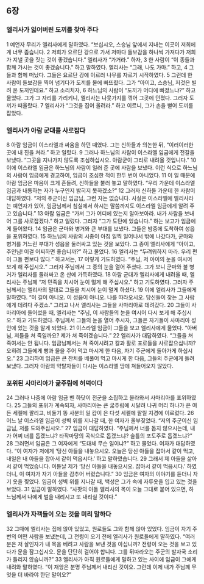 ## 6장
### 엘리사가 잃어버린 도끼를 찾아 주다
1 예언자 무리가 엘리사에게 말하였다. “보십시오, 스승님 앞에서 지내는 이곳이 저희에게 너무 좁습니다.
2 저희가 요르단 강으로 가서 저마다 들보감을 하나씩 가져다가 저희가 지낼 곳을 짓는 것이 좋겠습니다.” 엘리사가 “가거라.” 하자,
3 한 사람이 “이 종들과 함께 가시는 것이 좋겠습니다.” 하고 말하였다. 엘리사는 “그래, 나도 가마.” 하고,
4 그들과 함께 떠났다. 그들은 요르단 강에 이르러 나무를 자르기 시작하였다.
5 그런데 한 사람이 들보감을 찍어 넘기다가 도끼를 물에 빠뜨렸다. 그가 “아이고, 스승님, 저것은 빌려 온 도끼인데요.” 하고 소리치자,
6 하느님의 사람이 “도끼가 어디에 빠졌느냐?” 하고 물었다. 그가 그 자리를 가리키니, 엘리사는 나뭇가지를 꺾어 그곳에 던졌다. 그러자 도끼가 떠올랐다.
7 엘리사가 “그것을 집어 올려라.” 하고 이르니, 그가 손을 뻗어 도끼를 잡았다.
### 엘리사가 아람 군대를 사로잡다
8 아람 임금이 이스라엘과 싸움을 하던 때였다. 그는 신하들과 의논한 뒤, “이러이러한 곳에 내 진을 쳐라.” 하고 일렀다.
9 그러나 하느님의 사람이 이스라엘 임금에게 전갈을 보냈다. “그곳을 지나가지 않도록 조심하십시오. 아람군이 그리로 내려올 것입니다.”
10 이에 이스라엘 임금은 하느님의 사람이 일러 준 곳에 사람을 보냈다. 이런 식으로 하느님의 사람이 임금에게 경고하여, 임금이 조심한 적이 한두 번이 아니었다.
11 이 일 때문에 아람 임금은 마음이 크게 흔들려, 신하들을 불러 놓고 말하였다. “우리 가운데 이스라엘 임금과 내통하는 자가 누구인지 밝히지 못하겠소?”
12 그러자 신하들 가운데 한 사람이 대답하였다. “저의 주군이신 임금님, 그런 자는 없습니다. 사실은 이스라엘에 엘리사라는 예언자가 있어, 임금님께서 침실에서 하시는 말씀까지도 이스라엘 임금에게 알려 주고 있습니다.”
13 아람 임금은 “가서 그가 어디에 있는지 알아보아라. 내가 사람을 보내어 그를 사로잡겠다.” 하고 일렀다. 그러자 “그가 도탄에 있습니다.” 하는 보고가 임금에게 들어왔다.
14 임금은 군마와 병거와 큰 부대를 보냈다. 그들은 밤중에 도착하여 성읍을 포위하였다.
15 하느님의 사람의 시종이 아침 일찍 일어나서 밖에 나갔다가, 군마와 병거를 거느린 부대가 성읍을 둘러싸고 있는 것을 보았다. 그 종이 엘리사에게 “아이고, 주인님! 이걸 어찌하면 좋습니까?” 하고 물었다.
16 엘리사는 “두려워하지 마라. 우리 편이 그들 편보다 많다.” 하고서는,
17 이렇게 기도하였다. “주님, 저 아이의 눈을 여시어 보게 해 주십시오.” 그러자 주님께서 그 종의 눈을 열어 주셨다. 그가 보니 군마와 불 병거가 엘리사를 둘러싸고 온 산에 가득하였다.
18 아람 군대가 엘리사에게 내려올 때, 엘리사는 주님께 “저 민족을 치시어 눈이 멀게 해 주십시오.” 하고 기도하였다. 그러자 주님께서는 엘리사의 말대로 그들을 치시어 눈이 멀게 하셨다.
19 이에 엘리사가 그들에게 말하였다. “이 길이 아니오. 이 성읍이 아니오. 나를 따라오시오. 당신들이 찾는 그 사람에게 데려다 주겠소.” 그러고 나서 엘리사는 그들을 사마리아로 데려갔다.
20 그들이 사마리아에 들어섰을 때, 엘리사는 “주님, 이 사람들의 눈을 여시어 다시 보게 해 주십시오.” 하고 기도하였다. 주님께서 그들의 눈을 열어 주시자, 그들은 자기들이 사마리아 성안에 있는 것을 알게 되었다.
21 이스라엘 임금이 그들을 보고 엘리사에게 물었다. “아버님, 저들을 쳐 죽일까요? 제가 쳐 죽이겠습니다.”
22 엘리사가 대답하였다. “그들을 쳐 죽여서는 안 됩니다. 임금님께서는 쳐 죽이시려고 칼과 활로 포로들을 사로잡으십니까? 오히려 그들에게 빵과 물을 주어 먹고 마시게 한 다음, 자기 주군에게 돌아가게 하십시오.”
23 그리하여 임금은 큰 잔치를 베풀어 먹고 마시게 한 다음, 그들의 주군에게 돌려보냈다. 그러자 아람의 약탈자들이 다시는 이스라엘 땅에 쳐들어오지 않았다.
### 포위된 사마리아가 굶주림에 허덕이다
24 그러나 나중에 아람 임금 벤 하닷이 전군을 소집하고 올라와서 사마리아를 포위하였다.
25 그들의 포위가 계속되자, 사마리아는 큰 굶주림에 시달려 나귀 머리 하나가 은 여든 세켈에 팔리고, 비둘기 똥 사분의 일 캅이 은 다섯 세켈에 팔릴 지경에 이르렀다.
26 어느 날 이스라엘 임금이 성벽 위를 지나갈 때, 한 여자가 울부짖었다. “저의 주군이신 임금님, 저를 도와주십시오.”
27 임금이 대답하였다. “주님께서 너를 돕지 않으시는데, 내가 어찌 너를 돕겠느냐? 타작마당의 곡식으로 돕겠느냐? 술틀의 포도주로 돕겠느냐?”
28 그러면서 임금은 그 여자에게 “도대체 무슨 일이냐?” 하고 물었다. 여자가 대답하였다. “이 여자가 저에게 ‘당신 아들을 내놓으시오. 오늘은 당신 아들을 잡아서 같이 먹고, 내일은 내 아들을 잡아서 같이 먹읍시다.’ 하고 말하였습니다.
29 그래서 제 아들을 삶아서 같이 먹었습니다. 이튿날 제가 ‘당신 아들을 내놓으시오. 잡아서 같이 먹읍시다.’ 하였더니, 이 여자가 자기 아들을 감추어 버렸습니다.”
30 임금은 여자의 이야기를 듣더니 자기 옷을 찢었다. 임금이 성벽 위를 지나갈 때, 백성은 그가 속에 자루옷을 입고 있는 것을 보았다.
31 임금이 말하였다. “사팟의 아들 엘리사의 목이 오늘 그대로 붙어 있으면, 하느님께서 나에게 벌을 내리시고 또 내리실 것이다.”
### 엘리사가 자객들이 오는 것을 미리 말하다
32 그때에 엘리사는 집에 앉아 있었고, 원로들도 그와 함께 앉아 있었다. 임금이 자기 주변의 어떤 사람을 보냈는데, 그 전령이 오기 전에 엘리사가 원로들에게 말하였다. “여러분은 저 살인자가 내 목을 베려고 사람을 보낸 것을 아십니까? 전령이 오는 것을 보고 있다가 문을 잠그십시오. 문을 단단히 걸어야 합니다. 그를 뒤따라오는 주군의 발자국 소리가 들리지 않습니까?”
33 엘리사가 아직 원로들에게 말하고 있는 사이에 임금이 그에게 내려와 말하였다. “이 재앙은 분명 주님께서 내리신 것이오. 그런데 이제 내가 주님께 무엇을 더 바라야 한단 말이오?”
